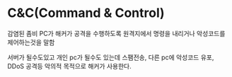 # C&C(Command & Control)  
감염된 좀비 PC가 해커가 공격을 수행하도록 원격지에서 명령을 내리거나 악성코드를 제어하는것을 말함  

서버가 될수도있고 개인 pc가 될수도 있는데 스팸전송, 다른 pc에 악성코드 유포, DDoS 공격등 악의적 목적으로 해커가 사용한다.  

